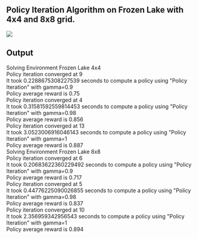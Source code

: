 ## Policy Iteration Algorithm on Frozen Lake with 4x4 and 8x8 grid.

![](https://cdn-images-1.medium.com/max/720/1*WwOaLxFvDDgY0Uk92FO6Rw.png)

## Output

Solving Environment Frozen Lake 4x4<br>
Policy iteration converged at 9<br>
It took 0.2288675308227539 seconds to compute a policy using "Policy Iteration" with gamma=0.9<br>
Policy average reward is 0.75<br>
Policy iteration converged at 4<br>
It took 0.31581592559814453 seconds to compute a policy using "Policy Iteration" with gamma=0.98<br>
Policy average reward is 0.856<br>
Policy iteration converged at 13<br>
It took 3.0523006916046143 seconds to compute a policy using "Policy Iteration" with gamma=1<br>
Policy average reward is 0.887<br>
Solving Environment Frozen Lake 8x8<br>
Policy iteration converged at 6<br>
It took 0.20683622360229492 seconds to compute a policy using "Policy Iteration" with gamma=0.9<br>
Policy average reward is 0.717<br>
Policy iteration converged at 5<br>
It took 0.44776225090026855 seconds to compute a policy using "Policy Iteration" with gamma=0.98<br>
Policy average reward is 0.837<br>
Policy iteration converged at 10<br>
It took 2.356959342956543 seconds to compute a policy using "Policy Iteration" with gamma=1<br>
Policy average reward is 0.894<br>
